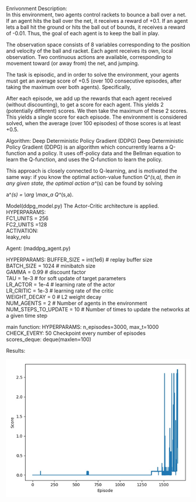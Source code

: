 Enrivonment Description: <br />
In this environment, two agents control rackets to bounce a ball over a net. If an agent hits the ball over the net, it receives a reward of +0.1. If an agent lets a ball hit the ground or hits the ball out of bounds, it receives a reward of -0.01. Thus, the goal of each agent is to keep the ball in play.

The observation space consists of 8 variables corresponding to the position and velocity of the ball and racket. Each agent receives its own, local observation. Two continuous actions are available, corresponding to movement toward (or away from) the net, and jumping.

The task is episodic, and in order to solve the environment, your agents must get an average score of +0.5 (over 100 consecutive episodes, after taking the maximum over both agents). Specifically,

After each episode, we add up the rewards that each agent received (without discounting), to get a score for each agent. This yields 2 (potentially different) scores. We then take the maximum of these 2 scores.
This yields a single score for each episode.
The environment is considered solved, when the average (over 100 episodes) of those scores is at least +0.5.

Algorithm: Deep Deterministic Policy Gradient (DDPG)
Deep Deterministic Policy Gradient (DDPG) is an algorithm which concurrently learns a Q-function and a policy. It uses off-policy data and the Bellman equation to learn the Q-function, and uses the Q-function to learn the policy.

This approach is closely connected to Q-learning, and is motivated the same way: if you know the optimal action-value function Q^*(s,a), then in any given state, the optimal action a^*(s) can be found by solving

a^*(s) = \arg \max_a Q^*(s,a).


Model(ddpg_model.py)
The Actor-Critic architecture is applied. <br />
HYPERPARAMS:<br />
FC1_UNITS = 256<br />
FC2_UNITS =128<br />
ACTIVATION:<br />
leaky_relu<br />

Agent: (maddpg_agent.py)

HYPERPARAMS:
BUFFER_SIZE = int(1e6)  # replay buffer size<br />
BATCH_SIZE = 1024        # minibatch size<br />
GAMMA = 0.99            # discount factor<br />
TAU = 1e-3              # for soft update of target parameters<br />
LR_ACTOR = 1e-4         # learning rate of the actor<br />
LR_CRITIC = 1e-3        # learning rate of the critic<br />
WEIGHT_DECAY = 0        # L2 weight decay<br />
NUM_AGENTS = 2         # Number of agents in the environment<br />
NUM_STEPS_TO_UPDATE = 10        # Number of times to update the networks at a given time step<br />

main function:
HYPERPARAMS:
n_episodes=3000, max_t=1000<br />
CHECK_EVERY: 50 Checkpoint every number of episodes<br />
scores_deque: deque(maxlen=100)


Results:






![alt text](results.jpg)
